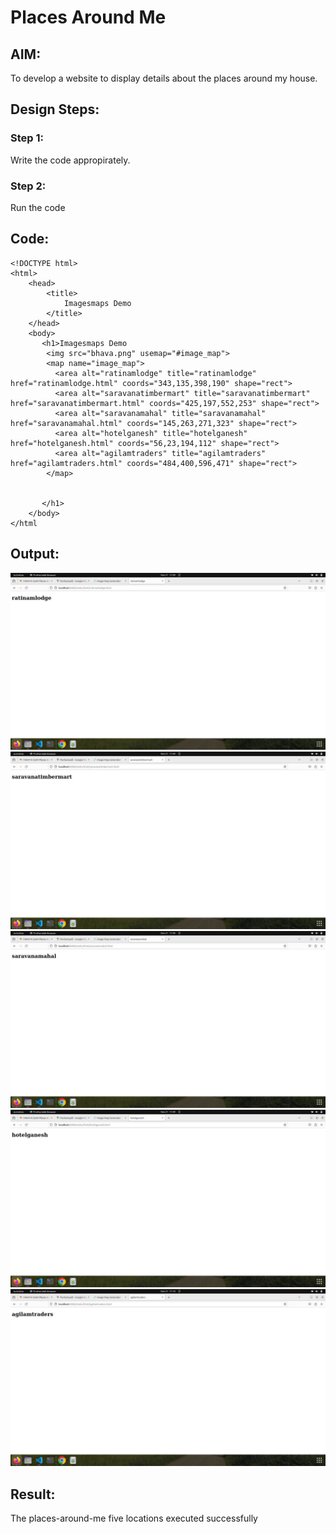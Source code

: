 # Places Around Me
## AIM:
To develop a website to display details about the places around my house.

## Design Steps:

### Step 1:
Write the code appropirately.
### Step 2:
Run the code
## Code:
```
<!DOCTYPE html>
<html>
    <head>
        <title>
            Imagesmaps Demo
        </title>
    </head>
    <body>
       <h1>Imagesmaps Demo
        <img src="bhava.png" usemap="#image_map">
        <map name="image_map">
          <area alt="ratinamlodge" title="ratinamlodge" href="ratinamlodge.html" coords="343,135,398,190" shape="rect">
          <area alt="saravanatimbermart" title="saravanatimbermart" href="saravanatimbermart.html" coords="425,197,552,253" shape="rect">
          <area alt="saravanamahal" title="saravanamahal" href="saravanamahal.html" coords="145,263,271,323" shape="rect">
          <area alt="hotelganesh" title="hotelganesh" href="hotelganesh.html" coords="56,23,194,112" shape="rect">
          <area alt="agilamtraders" title="agilamtraders" href="agilamtraders.html" coords="484,400,596,471" shape="rect">
        </map>
         

       </h1>
    </body>
</html
```

## Output:
![output](./rathinamlodge.png)
![output](./sravanatimbermart.png)
![output](./saravanamahal.png)
![output](./hotelganesh.png)
![output](./agilamtraders.png)

## Result:
The places-around-me five locations executed successfully